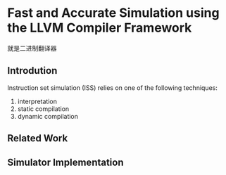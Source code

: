 # Fast and Accurate Simulation using the LLVM Compiler Framework

就是二进制翻译器

## Introdution

Instruction set simulation (ISS) relies on one of the following techniques:

1. interpretation
2. static compilation
3. dynamic compilation

## Related Work

## Simulator Implementation

